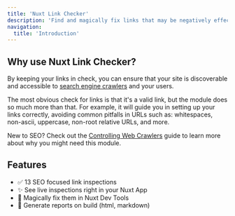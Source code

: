 ```yaml
---
title: 'Nuxt Link Checker'
description: 'Find and magically fix links that may be negatively effecting your Nuxt sites SEO.'
navigation:
  title: 'Introduction'
---
```


## Why use Nuxt Link Checker?

By keeping your links in check, you can ensure that your site is discoverable and accessible to [search engine crawlers](https://nuxtseo.com/learn/controlling-crawlers) and your users.

The most obvious check for links is that it's a valid link, but the module does so much more than that. For example, it
will guide you in setting up your links correctly, avoiding common pitfalls in URLs such as: whitespaces, non-ascii, uppercase,
non-root relative URLs, and more.

New to SEO? Check out the [Controlling Web Crawlers](https://nuxtseo.com/learn/controlling-crawlers) guide to learn more about why you might
need this module.

## Features

- ✅ 13 SEO focused link inspections
- ✨ See live inspections right in your Nuxt App
- 🧙 Magically fix them in Nuxt Dev Tools
- 🚩 Generate reports on build (html, markdown)
